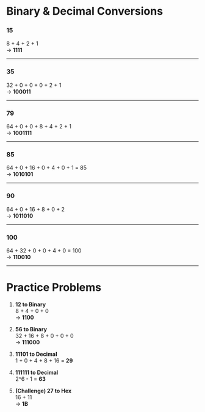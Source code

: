 # Binary & Decimal Conversions

### 15  
8 + 4 + 2 + 1  
→ **1111**

---

### 35  
32 + 0 + 0 + 0 + 2 + 1  
→ **100011**

---

### 79  
64 + 0 + 0 + 8 + 4 + 2 + 1  
→ **1001111**

---

### 85  
64 + 0 + 16 + 0 + 4 + 0 + 1 = 85  
→ **1010101**

---

### 90  
64 + 0 + 16 + 8 + 0 + 2  
→ **1011010**

---

### 100  
64 + 32 + 0 + 0 + 4 + 0 = 100  
→ **110010**

---

# Practice Problems

1. **12 to Binary**  
8 + 4 + 0 + 0  
→ **1100**

2. **56 to Binary**  
32 + 16 + 8 + 0 + 0 + 0  
→ **111000**

3. **11101 to Decimal**  
1 + 0 + 4 + 8 + 16 = **29**

4. **111111 to Decimal**  
2^6 - 1 = **63**

5. **(Challenge) 27 to Hex**  
16 + 11  
→ **1B**

